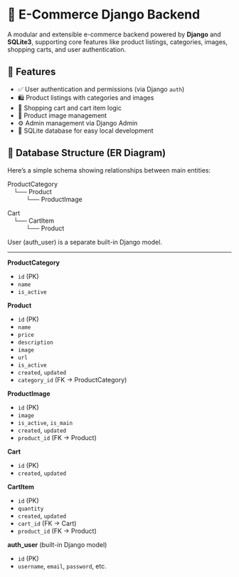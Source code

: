 # 🛒 E-Commerce Django Backend

A modular and extensible e-commerce backend powered by **Django** and **SQLite3**, supporting core features like product listings, categories, images, shopping carts, and user authentication.

## 📌 Features

- ✅ User authentication and permissions (via Django `auth`)
- 🛍️ Product listings with categories and images
- 🛒 Shopping cart and cart item logic
- 📸 Product image management
- ⚙️ Admin management via Django Admin
- 🧪 SQLite database for easy local development

## 🧱 Database Structure (ER Diagram)

Here’s a simple schema showing relationships between main entities:

ProductCategory  
 └── Product  
   └── ProductImage  

Cart  
 └── CartItem  
   └── Product  

User (auth_user) is a separate built-in Django model.

---

**ProductCategory**  
- `id` (PK)  
- `name`  
- `is_active`  

**Product**  
- `id` (PK)  
- `name`  
- `price`  
- `description`  
- `image`  
- `url`  
- `is_active`  
- `created`, `updated`  
- `category_id` (FK → ProductCategory)

**ProductImage**  
- `id` (PK)  
- `image`  
- `is_active`, `is_main`  
- `created`, `updated`  
- `product_id` (FK → Product)

**Cart**  
- `id` (PK)  
- `created`, `updated`

**CartItem**  
- `id` (PK)  
- `quantity`  
- `created`, `updated`  
- `cart_id` (FK → Cart)  
- `product_id` (FK → Product)

**auth_user** (built-in Django model)  
- `id` (PK)  
- `username`, `email`, `password`, etc.

